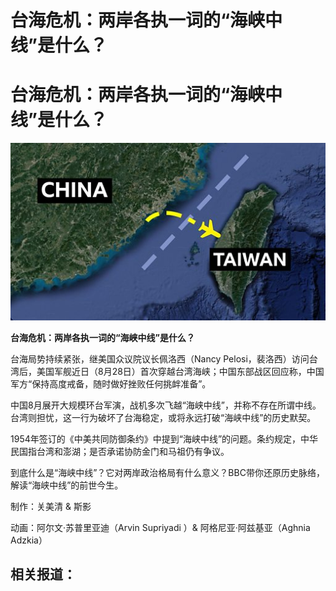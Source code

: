 # 台海危机：两岸各执一词的“海峡中线”是什么？

#  台海危机：两岸各执一词的“海峡中线”是什么？

![](p0cxpgfy.jpg)

**台海危机：两岸各执一词的“海峡中线”是什么？**


台海局势持续紧张，继美国众议院议长佩洛西（Nancy Pelosi，裴洛西）访问台湾后，美国军舰近日（8月28日）首次穿越台湾海峡；中国东部战区回应称，中国军方“保持高度戒备，随时做好挫败任何挑衅准备”。

中国8月展开大规模环台军演，战机多次飞越“海峡中线”，并称不存在所谓中线。台湾则担忧，这一行为破坏了台海稳定，或将永远打破“海峡中线”的历史默契。

1954年签订的《中美共同防御条约》中提到“海峡中线”的问题。条约规定，中华民国指台湾和澎湖；是否承诺协防金门和马祖仍有争议。

到底什么是“海峡中线”？它对两岸政治格局有什么意义？BBC带你还原历史脉络，解读“海峡中线”的前世今生。

制作：关美清 & 斯影

动画：阿尔文·苏普里亚迪（Arvin Supriyadi ）& 阿格尼亚·阿兹基亚（Aghnia Adzkia）

##  相关报道：


